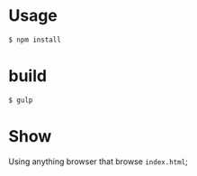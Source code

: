 # Usage

```sh
$ npm install
```

# build
```sh
$ gulp
```

# Show

Using anything browser that browse `index.html`;
